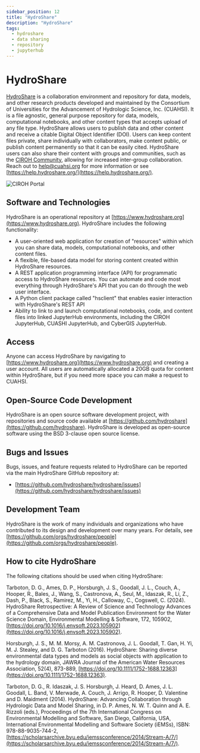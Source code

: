 ```yaml
---
sidebar_position: 12
title: "HydroShare"
description: "HydroShare"
tags:
  - hydroshare
  - data sharing
  - repository
  - jupyterhub
---
```


# HydroShare

[HydroShare](https://www.hydroshare.org) is a collaboration environment and repository for data, models, and other research products developed and maintained by the Consortium of Universities for the Advancement of Hydrologic Science, Inc. (CUAHSI). It is a file agnostic, general purpose repository for data, models, computational notebooks, and other content types that accepts upload of any file type. HydroShare allows users to publish data and other content and receive a citable Digital Object Identifier (DOI). Users can keep content files private, share individually with collaborators, make content public, or publish content permanently so that it can be easily cited. HydroShare users can also share their content with groups and communities, such as the [CIROH Community](https://www.hydroshare.org/community/4/), allowing for increased inter-group collaboration. Reach out to help@cuahsi.org for more information or see [https://help.hydroshare.org/](https://help.hydroshare.org/).

![CIROH Portal](/img/hydroshare_screenshot.png)

## Software and Technologies

HydroShare is an operational repository at [https://www.hydroshare.org](https://www.hydroshare.org). HydroShare includes the following functionality:

- A user-oriented web application for creation of "resources" within which you can share data, models, computational notebooks, and other content files.
- A flexible, file-based data model for storing content created within HydroShare resources.
- A REST application programming interface (API) for programmatic access to HydroShare resources. You can automate and code most everything through HydroShare's API that you can do through the web user interface.
- A Python client package called "hsclient" that enables easier interaction with HydroShare's REST API
- Ability to link to and launch computational notebooks, code, and content files into linked JupyterHub environments, including the CIROH JupyterHub, CUASHI JupyterHub, and CyberGIS JupyterHub.

## Access

Anyone can access HydroShare by navigating to [https://www.hydroshare.org](https://www.hydroshare.org) and creating a user account. All users are automatically allocated a 20GB quota for content within HydroShare, but if you need more space you can make a request to CUAHSI.

## Open-Source Code Development

HydroShare is an open source software development project, with repositories and source code available at [https://github.com/hydroshare](https://github.com/hydroshare). HydroShare is developed as open-source software using the BSD 3-clause open source license.

## Bugs and Issues

Bugs, issues, and feature requests related to HydroShare can be reported via the main HydroShare GitHub repository at:

- [https://github.com/hydroshare/hydroshare/issues](https://github.com/hydroshare/hydroshare/issues)

## Development Team

HydroShare is the work of many individuals and organizations who have contributed to its design and development over many years. For details, see [https://github.com/orgs/hydroshare/people](https://github.com/orgs/hydroshare/people).

## How to cite HydroShare

The following citations should be used when citing HydroShare:

Tarboton, D. G., Ames, D. P., Horsburgh, J. S., Goodall, J. L., Couch, A., Hooper, R., Bales, J., Wang, S., Castronova, A., Seul, M., Idaszak, R., Li, Z., Dash, P., Black, S., Ramirez, M., Yi, H., Calloway, C., Cogswell, C. (2024). HydroShare Retrospective: A Review of Science and Technology Advances of a Comprehensive Data and Model Publication Environment for the Water Science Domain, Environmental Modelling & Software, 172, 105902, [https://doi.org/10.1016/j.envsoft.2023.105902](https://doi.org/10.1016/j.envsoft.2023.105902).

Horsburgh, J. S., M. M. Morsy, A. M. Castronova, J. L. Goodall, T. Gan, H. Yi, M. J. Stealey, and D. G. Tarboton (2016). HydroShare: Sharing diverse environmental data types and models as social objects with application to the hydrology domain, JAWRA Journal of the American Water Resources Association, 52(4), 873-889, [https://doi.org/10.1111/1752-1688.12363](https://doi.org/10.1111/1752-1688.12363).

Tarboton, D. G., R. Idaszak, J. S. Horsburgh, J. Heard, D. Ames, J. L. Goodall, L. Band, V. Merwade, A. Couch, J. Arrigo, R. Hooper, D. Valentine and D. Maidment (2014). HydroShare: Advancing Collaboration through Hydrologic Data and Model Sharing, in D. P. Ames, N. W. T. Quinn and A. E. Rizzoli (eds.), Proceedings of the 7th International Congress on Environmental Modelling and Software, San Diego, California, USA, International Environmental Modelling and Software Society (iEMSs), ISBN: 978-88-9035-744-2, [https://scholarsarchive.byu.edu/iemssconference/2014/Stream-A/7/](https://scholarsarchive.byu.edu/iemssconference/2014/Stream-A/7/).
